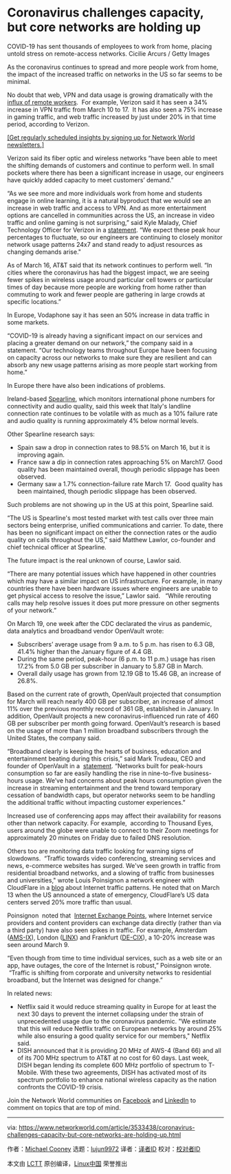 [#]: collector: (lujun9972)
[#]: translator: ( )
[#]: reviewer: ( )
[#]: publisher: ( )
[#]: url: ( )
[#]: subject: (Coronavirus challenges capacity, but core networks are holding up)
[#]: via: (https://www.networkworld.com/article/3533438/coronavirus-challenges-capacity-but-core-networks-are-holding-up.html)
[#]: author: (Michael Cooney https://www.networkworld.com/author/Michael-Cooney/)

Coronavirus challenges capacity, but core networks are holding up
======
COVID-19 has sent thousands of employees to work from home, placing untold stress on remote-access networks.
Cicilie Arcurs / Getty Images

As the coronavirus continues to spread and more people work from home, the impact of the increased traffic on networks in the US so far seems to be minimal.

No doubt that web, VPN and data usage is growing dramatically with the [influx of remote workers][1].  For example, Verizon said it has seen a 34% increase in VPN traffic from March 10 to 17.  It has also seen a 75% increase in gaming traffic, and web traffic increased by just under 20% in that time period, according to Verizon.

[[Get regularly scheduled insights by signing up for Network World newsletters.]][2]

Verizon said its fiber optic and wireless networks “have been able to meet the shifting demands of customers and continue to perform well. In small pockets where there has been a significant increase in usage, our engineers have quickly added capacity to meet customers’ demand.”

“As we see more and more individuals work from home and students engage in online learning, it is a natural byproduct that we would see an increase in web traffic and access to VPN. And as more entertainment options are cancelled in communities across the US, an increase in video traffic and online gaming is not surprising,” said Kyle Malady, Chief Technology Officer for Verizon in a [statement][3]. “We expect these peak hour percentages to fluctuate, so our engineers are continuing to closely monitor network usage patterns 24x7 and stand ready to adjust resources as changing demands arise."

As of March 16, AT&amp;T said that its network continues to perform well. “In cities where the coronavirus has had the biggest impact, we are seeing fewer spikes in wireless usage around particular cell towers or particular times of day because more people are working from home rather than commuting to work and fewer people are gathering in large crowds at specific locations.”

In Europe, Vodaphone say it has seen an 50% increase in data traffic in some markets.

“COVID-19 is already having a significant impact on our services and placing a greater demand on our network,” the company said in a statement. “Our technology teams throughout Europe have been focusing on capacity across our networks to make sure they are resilient and can absorb any new usage patterns arising as more people start working from home.”

[][4]

In Europe there have also been indications of problems. 

Ireland-based [Spearline][5], which monitors international phone numbers for connectivity and audio quality, said this week that Italy's landline connection rate continues to be volatile with as much as a 10% failure rate and audio quality is running approximately 4% below normal levels. 

Other Spearline research says:

  * Spain saw a drop in connection rates to 98.5% on March 16, but it is improving again.
  * France saw a dip in connection rates approaching 5% on March17. Good quality has been maintained overall, though periodic slippage has been observed.
  * Germany saw a 1.7% connection-failure rate March 17.  Good quality has been maintained, though periodic slippage has been observed.



Such problems are not showing up in the US at this point, Spearline said.

“The US is Spearline's most tested market with test calls over three main sectors being enterprise, unified communications and carrier. To date, there has been no significant impact on either the connection rates or the audio quality on calls throughout the US,” said Matthew Lawlor, co-founder and chief technical officer at Spearline. 

The future impact is the real unknown of course, Lawlor said.

“There are many potential issues which have happened in other countries which may have a similar impact on US infrastructure. For example, in many countries there have been hardware issues where engineers are unable to get physical access to resolve the issue,” Lawlor said.   “While rerouting calls may help resolve issues it does put more pressure on other segments of your network.”

On March 19, one week after the CDC declarated the virus as pandemic, data analytics and broadband vendor OpenVault wrote:

  * Subscribers’ average usage from 9 a.m. to 5 p.m. has risen to 6.3 GB, 41.4% higher than the January figure of 4.4 GB. 
  * During the same period, peak-hour (6 p.m. to 11 p.m.) usage has risen 17.2% from 5.0 GB per subscriber in January to 5.87 GB in March. 
  * Overall daily usage has grown from 12.19 GB to 15.46 GB, an increase of 26.8%.



Based on the current rate of growth, OpenVault projected that consumption for March will reach nearly 400 GB per subscriber, an increase of almost 11% over the previous monthly record of 361 GB, established in January. In addition, OpenVault projects a new coronavirus-influenced run rate of 460 GB per subscriber per month going forward. OpenVault’s research is based on the usage of more than 1 million broadband subscribers through the United States, the company said.

“Broadband clearly is keeping the hearts of business, education and entertainment beating during this crisis,” said Mark Trudeau, CEO and founder of OpenVault in a  [statement][6]. “Networks built for peak-hours consumption so far are easily handling the rise in nine-to-five business-hours usage. We’ve had concerns about peak hours consumption given the increase in streaming entertainment and the trend toward temporary cessation of bandwidth caps, but operator networks seem to be handling the additional traffic without impacting customer experiences.”

Increased use of conferencing apps may affect their availability for reasons other than network capacity. For example,  according to Thousand Eyes, users around the globe were unable to connect to their Zoom meetings for approximately 20 minutes on Friday due to failed DNS resolution. 

Others too are monitoring data traffic looking for warning signs of slowdowns.  “Traffic towards video conferencing, streaming services and news, e-commerce websites has surged. We've seen growth in traffic from residential broadband networks, and a slowing of traffic from businesses and universities," wrote Louis Poinsignon a network engineer with CloudFlare in a [blog][7] about Internet traffic patterns. He noted that on March 13 when the US announced a state of emergency, CloudFlare’s US data centers served 20% more traffic than usual.

Poinsignon  noted that  [Internet Exchange Points][8], where Internet service providers and content providers can exchange data directly (rather than via a third party) have also seen spikes in traffic. For example, Amsterdam ([AMS-IX][9]), London ([LINX][10]) and Frankfurt ([DE-CIX][11]), a 10-20% increase was seen around March 9.

“Even though from time to time individual services, such as a web site or an app, have outages, the core of the Internet is robust,” Poinsignon wrote.  “Traffic is shifting from corporate and university networks to residential broadband, but the Internet was designed for change.”

In related news:

  * Netflix said it would reduce streaming quality in Europe for at least the next 30 days to prevent the internet collapsing under the strain of unprecedented usage due to the coronavirus pandemic. "We estimate that this will reduce Netflix traffic on European networks by around 25% while also ensuring a good quality service for our members," Netflix said.
  * DISH announced that it is providing 20 MHz of AWS-4 (Band 66) and all of its 700 MHz spectrum to AT&amp;T at no cost for 60 days. Last week, DISH began lending its complete 600 MHz portfolio of spectrum to T-Mobile. With these two agreements, DISH has activated most of its spectrum portfolio to enhance national wireless capacity as the nation confronts the COVID-19 crisis.



Join the Network World communities on [Facebook][12] and [LinkedIn][13] to comment on topics that are top of mind.

--------------------------------------------------------------------------------

via: https://www.networkworld.com/article/3533438/coronavirus-challenges-capacity-but-core-networks-are-holding-up.html

作者：[Michael Cooney][a]
选题：[lujun9972][b]
译者：[译者ID](https://github.com/译者ID)
校对：[校对者ID](https://github.com/校对者ID)

本文由 [LCTT](https://github.com/LCTT/TranslateProject) 原创编译，[Linux中国](https://linux.cn/) 荣誉推出

[a]: https://www.networkworld.com/author/Michael-Cooney/
[b]: https://github.com/lujun9972
[1]: https://www.networkworld.com/article/3532440/coronavirus-challenges-remote-networking.html
[2]: https://www.networkworld.com/newsletters/signup.html
[3]: https://www.verizon.com/about/news/how-americans-are-spending-their-time-temporary-new-normal
[4]: https://www.networkworld.com/blog/itaas-and-the-corporate-storage-technology/?utm_source=IDG&utm_medium=promotions&utm_campaign=HPE22140&utm_content=sidebar (ITAAS and Corporate Storage Strategy)
[5]: https://www.spearline.com/
[6]: http://openvault.com/covid-19-impact-driving-business-hours-broadband-consumption-up-41/
[7]: https://blog.cloudflare.com/on-the-shoulders-of-giants-recent-changes-in-internet-traffic/
[8]: https://en.wikipedia.org/wiki/Internet_exchange_point
[9]: https://www.ams-ix.net/ams/documentation/total-stats
[10]: https://portal.linx.net/stats/lans
[11]: https://www.de-cix.net/en/locations/germany/frankfurt/statistics
[12]: https://www.facebook.com/NetworkWorld/
[13]: https://www.linkedin.com/company/network-world
